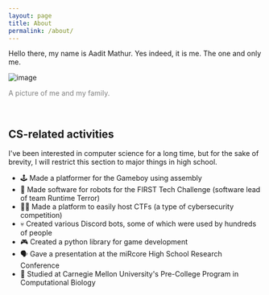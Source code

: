 ```yaml
---
layout: page
title: About
permalink: /about/
---
```


Hello there, my name is Aadit Mathur. Yes indeed, it is me. The one and only me.

![image]({{site.baseurl}}/images/family_holi_photo.jpg)
<p style="color: gray;">
A picture of me and my family.
</p>

<br />

## CS-related activities
I've been interested in computer science for a long time, but for the sake of brevity, I will restrict this section to major things in high school.

- 🕹️ Made a platformer for the Gameboy using assembly
- 🤖 Made software for robots for the FIRST Tech Challenge (software lead of team Runtime Terror)
- 🧑‍💻 Made a platform to easily host CTFs (a type of cybersecurity competition)
- 💀 Created various Discord bots, some of which were used by hundreds of people
- 🎮 Created a python library for game development
- 🗣️ Gave a presentation at the miRcore High School Research Conference
- 🏫 Studied at Carnegie Mellon University's Pre-College Program in Computational Biology


<script src="https://utteranc.es/client.js"
        repo="aaguy-hue/aadit_2025"
        issue-term="pathname"
        label="blog_comment"
        theme="github-light"
        crossorigin="anonymous"
        async>
</script>
